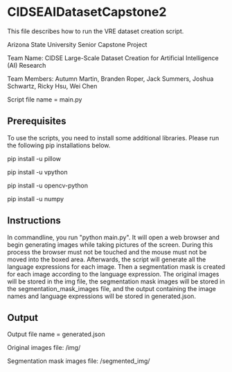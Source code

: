 # CIDSEAIDatasetCapstone2

This file describes how to run the VRE dataset creation script.

Arizona State University Senior Capstone Project

Team Name: CIDSE Large-Scale Dataset Creation for Artificial Intelligence (AI) Research

Team Members: Autumn Martin, Branden Roper, Jack Summers, Joshua Schwartz, Ricky Hsu, Wei Chen

Script file name = main.py


## Prerequisites

To use the scripts, you need to install some additional libraries. Please run the following pip installations below.

pip install -u pillow

pip install -u vpython

pip install -u opencv-python

pip install -u numpy


## Instructions

In commandline, you run "python main.py". It will open a web browser and begin generating images while taking pictures of the screen. During this process the browser must not be touched and the mouse must not be moved into the boxed area. Afterwards, the script will generate all the language expressions for each image. Then a segmentation mask is created for each image according to the language expression. The original images will be stored in the img file, the segmentation mask images will be stored in the segmentation_mask_images file, and the output containing the image names and language expressions will be stored in generated.json.

## Output

Output file name = generated.json

Original images file: /img/

Segmentation mask images file: /segmented_img/
